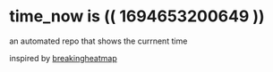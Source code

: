 # time_now is (( 1694653200649 ))

an automated repo that shows the currnent time

inspired by [breakingheatmap](https://github.com/breakingheatmap/breakingheatmap)